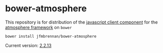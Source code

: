 bower-atmosphere
============================

This repository is for distribution of the [javascript client component](https://github.com/jfmbrennan/atmosphere-javascript) for the [atmosphere framework](https://github.com/Atmosphere/atmosphere) on `bower`

```shell
bower install jfmbrennan/bower-atmosphere
```

Current version: [2.2.13](https://raw.githubusercontent.com/jfmbrennan/atmosphere-javascript/master/modules/javascript/src/main/webapp/javascript/atmosphere.js)



